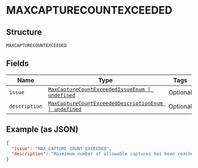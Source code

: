 
# MAXCAPTURECOUNTEXCEEDED

## Structure

`MAXCAPTURECOUNTEXCEEDED`

## Fields

| Name | Type | Tags | Description |
|  --- | --- | --- | --- |
| `issue` | [`MaxCaptureCountExceededIssueEnum \| undefined`](../../doc/models/max-capture-count-exceeded-issue-enum.md) | Optional | - |
| `description` | [`MaxCaptureCountExceededDescriptionEnum \| undefined`](../../doc/models/max-capture-count-exceeded-description-enum.md) | Optional | - |

## Example (as JSON)

```json
{
  "issue": "MAX_CAPTURE_COUNT_EXCEEDED",
  "description": "Maxmimum number of allowable captures has been reached. No additional captures are possible for this authorization. Contact Customer Service or your account manager to change the number of captures for a given authorization."
}
```

